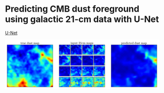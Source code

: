 # Predicting CMB dust foreground using galactic 21-cm data with U-Net

[U-Net](https://arxiv.org/abs/1505.04597)

![map animation](assets/maps_animation.gif)
